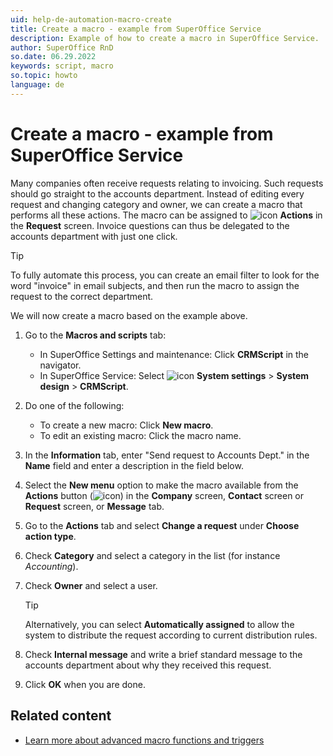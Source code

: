 ```yaml
---
uid: help-de-automation-macro-create
title: Create a macro - example from SuperOffice Service
description: Example of how to create a macro in SuperOffice Service.
author: SuperOffice RnD
so.date: 06.29.2022
keywords: script, macro
so.topic: howto
language: de
---
```


# Create a macro - example from SuperOffice Service

Many companies often receive requests relating to invoicing. Such requests should go straight to the accounts department. Instead of editing every request and changing category and owner, we can create a macro that performs all these actions. The macro can be assigned to ![icon][img1] **Actions** in the **Request** screen. Invoice questions can thus be delegated to the accounts department with just one click.

> [!TIP]
> To fully automate this process, you can create an email filter to look for the word "invoice" in email subjects, and then run the macro to assign the request to the correct department.

We will now create a macro based on the example above.

1. Go to the **Macros and scripts** tab:

    * In SuperOffice Settings and maintenance: Click **CRMScript** in the navigator.
    * In SuperOffice Service: Select ![icon][img2] **System settings** > **System design** > **CRMScript**.

2. Do one of the following:
    * To create a new macro: Click **New macro**.
    * To edit an existing macro: Click the macro name.

3. In the **Information** tab, enter "Send request to Accounts Dept." in the **Name** field and enter a description in the field below.

4. Select the **New menu** option to make the macro available from the **Actions** button (![icon][img1]) in the **Company** screen, **Contact** screen or **Request** screen, or **Message** tab.

5. Go to the **Actions** tab and select **Change a request** under **Choose action type**.

6. Check **Category** and select a category in the list (for instance *Accounting*).

7. Check **Owner** and select a user.

    > [!TIP]
    > Alternatively, you can select **Automatically assigned** to allow the system to distribute the request according to current distribution rules.

8. Check **Internal message** and write a brief standard message to the accounts department about why they received this request.

9. Click **OK** when you are done.

## Related content

* [Learn more about advanced macro functions and triggers][1]

<!-- Referenced links -->
[1]: trigger.md

<!-- Referenced images -->
[img1]: ../../../../media/icons/btn-menu.png
[img2]: ../../../../media/icons/settings-small.png

